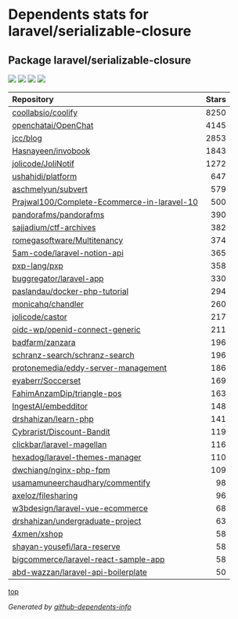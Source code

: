 # Dependents stats for laravel/serializable-closure

## Package laravel/serializable-closure

[![](https://img.shields.io/static/v1?label=Used%20by&message=589062&color=informational&logo=slickpic)](https://github.com/laravel/serializable-closure/network/dependents)
[![](https://img.shields.io/static/v1?label=Used%20by%20(public)&message=37&color=informational&logo=slickpic)](https://github.com/laravel/serializable-closure/network/dependents)
[![](https://img.shields.io/static/v1?label=Used%20by%20(private)&message=589025&color=informational&logo=slickpic)](https://github.com/laravel/serializable-closure/network/dependents)
[![](https://img.shields.io/static/v1?label=Used%20by%20(stars)&message=0&color=informational&logo=slickpic)](https://github.com/laravel/serializable-closure/network/dependents)

| Repository | Stars  |
| :--------  | -----: |
|[coollabsio/coolify](https://github.com/coollabsio/coolify) | 8250 |
|[openchatai/OpenChat](https://github.com/openchatai/OpenChat) | 4145 |
|[jcc/blog](https://github.com/jcc/blog) | 2853 |
|[Hasnayeen/invobook](https://github.com/Hasnayeen/invobook) | 1843 |
|[jolicode/JoliNotif](https://github.com/jolicode/JoliNotif) | 1272 |
|[ushahidi/platform](https://github.com/ushahidi/platform) | 647 |
|[aschmelyun/subvert](https://github.com/aschmelyun/subvert) | 579 |
|[Prajwal100/Complete-Ecommerce-in-laravel-10](https://github.com/Prajwal100/Complete-Ecommerce-in-laravel-10) | 500 |
|[pandorafms/pandorafms](https://github.com/pandorafms/pandorafms) | 390 |
|[sajjadium/ctf-archives](https://github.com/sajjadium/ctf-archives) | 382 |
|[romegasoftware/Multitenancy](https://github.com/romegasoftware/Multitenancy) | 374 |
|[5am-code/laravel-notion-api](https://github.com/5am-code/laravel-notion-api) | 365 |
|[pxp-lang/pxp](https://github.com/pxp-lang/pxp) | 358 |
|[buggregator/laravel-app](https://github.com/buggregator/laravel-app) | 330 |
|[paslandau/docker-php-tutorial](https://github.com/paslandau/docker-php-tutorial) | 294 |
|[monicahq/chandler](https://github.com/monicahq/chandler) | 260 |
|[jolicode/castor](https://github.com/jolicode/castor) | 217 |
|[oidc-wp/openid-connect-generic](https://github.com/oidc-wp/openid-connect-generic) | 211 |
|[badfarm/zanzara](https://github.com/badfarm/zanzara) | 196 |
|[schranz-search/schranz-search](https://github.com/schranz-search/schranz-search) | 196 |
|[protonemedia/eddy-server-management](https://github.com/protonemedia/eddy-server-management) | 186 |
|[eyaberr/Soccerset](https://github.com/eyaberr/Soccerset) | 169 |
|[FahimAnzamDip/triangle-pos](https://github.com/FahimAnzamDip/triangle-pos) | 163 |
|[IngestAI/embedditor](https://github.com/IngestAI/embedditor) | 148 |
|[drshahizan/learn-php](https://github.com/drshahizan/learn-php) | 141 |
|[Cybrarist/Discount-Bandit](https://github.com/Cybrarist/Discount-Bandit) | 119 |
|[clickbar/laravel-magellan](https://github.com/clickbar/laravel-magellan) | 116 |
|[hexadog/laravel-themes-manager](https://github.com/hexadog/laravel-themes-manager) | 110 |
|[dwchiang/nginx-php-fpm](https://github.com/dwchiang/nginx-php-fpm) | 109 |
|[usamamuneerchaudhary/commentify](https://github.com/usamamuneerchaudhary/commentify) | 98 |
|[axeloz/filesharing](https://github.com/axeloz/filesharing) | 96 |
|[w3bdesign/laravel-vue-ecommerce](https://github.com/w3bdesign/laravel-vue-ecommerce) | 68 |
|[drshahizan/undergraduate-project](https://github.com/drshahizan/undergraduate-project) | 63 |
|[4xmen/xshop](https://github.com/4xmen/xshop) | 58 |
|[shayan-yousefi/lara-reserve](https://github.com/shayan-yousefi/lara-reserve) | 58 |
|[bigcommerce/laravel-react-sample-app](https://github.com/bigcommerce/laravel-react-sample-app) | 58 |
|[abd-wazzan/laravel-api-boilerplate](https://github.com/abd-wazzan/laravel-api-boilerplate) | 50 |

[top](#main)

_Generated by [github-dependents-info](https://github.com/nvuillam/github-dependents-info)_